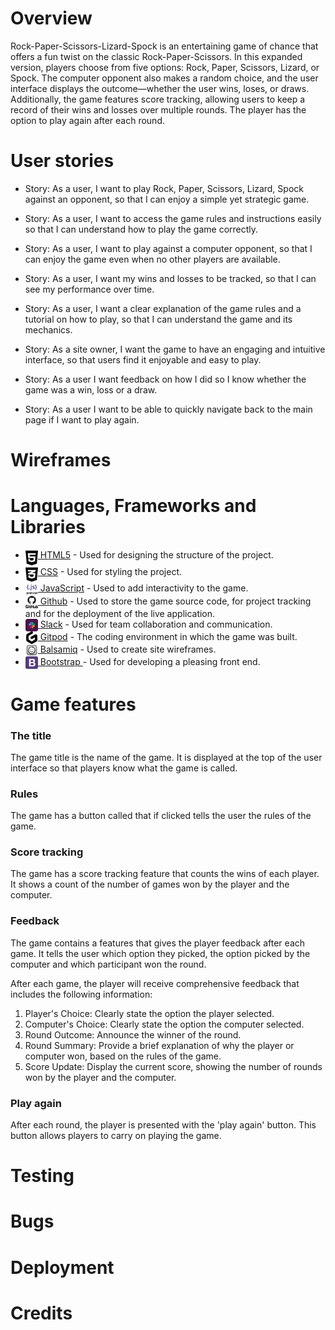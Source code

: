 # Overview
Rock-Paper-Scissors-Lizard-Spock is an entertaining game of chance that offers a fun twist on the classic Rock-Paper-Scissors. In this expanded version, players choose from five options: Rock, Paper, Scissors, Lizard, or Spock. The computer opponent also makes a random choice, and the user interface displays the outcome—whether the user wins, loses, or draws. Additionally, the game features score tracking, allowing users to keep a record of their wins and losses over multiple rounds. The player has the option to play again after each round.

# User stories

- Story: As a user, I want to play Rock, Paper, Scissors, Lizard, Spock against an opponent, so that I can enjoy a simple yet strategic game.

- Story: As a user, I want to access the game rules and instructions easily so that I can understand how to play the game correctly.

- Story: As a user, I want to play against a computer opponent, so that I can enjoy the game even when no other players are available.

- Story: As a user, I want my wins and losses to be tracked, so that I can see my performance over time.

- Story: As a user, I want a clear explanation of the game rules and a tutorial on how to play, so that I can understand the game and its mechanics.

- Story: As a site owner, I want the game to have an engaging and intuitive interface, so that users find it enjoyable and easy to play.

- Story: As a user I want feedback on how I did so I know whether the game was a win, loss or a draw.

- Story: As a user I want to be able to quickly navigate back to the main page if I want to play again.

# Wireframes



# Languages, Frameworks and Libraries

- <img src="./assets/icons/html5.svg" width="20px" align="top"><a href="https://en.wikipedia.org/wiki/HTML5"> HTML5</a> - Used for designing the structure of the project.
- <img src="./assets/icons/css3-alt.svg" width="20px" align="top"><a href="https://en.wikipedia.org/wiki/CSS"> CSS</a> - Used for styling the project. 
-  <img src="./assets/icons/javascript.png" width="20px" align="top"><a href="https://en.wikipedia.org/wiki/JavaScript"> JavaScript</a> - Used to add interactivity to the game.
- <img src="./assets/icons/github.png" width="20px" align="top"><a href="https://github.com/IrisSmok"> Github</a> - Used to store the game source code, for project tracking and for the deployment of the live application.
- <img src="./assets/icons/slack.svg" width="20px" align="top"><a href="https://en.wikipedia.org/wiki/HTML5"> <a href="https://en.wikipedia.org/wiki/Slack_(software)">Slack</a> - Used for team collaboration and communication.
- <img src="./assets/icons/gitpod.png" width="20px" align="top"><a href="https://www.gitpod.io/"> Gitpod</a> - The coding environment in which the game was built.
- <img src="./assets/icons/balsamiq.png" width="20px" align="top"><a href="https://balsamiq.com/"> Balsamiq</a> - Used to create site wireframes.
- <img src="./assets/icons/bootstrap-4.svg" width="20px" align="top"><a href="https://en.wikipedia.org/wiki/Bootstrap_(front-end_framework)"> Bootstrap </a> - Used for developing a pleasing front end.

# Game features

### The title
The game title is the name of the game. It is displayed at the top of the user interface so that players know what the game is called.

### Rules
The game has a button called that if clicked tells the user the rules of the game.

### Score tracking
The game has a score tracking feature that counts the wins of each player. It shows a count of the number of games won by the player and the computer.

### Feedback
The game contains a features that gives the player feedback after each game. It tells the user which option they picked, the option picked by the computer and which participant won the round.

After each game, the player will receive comprehensive feedback that includes the following information:

1. Player's Choice: Clearly state the option the player selected.
2. Computer's Choice: Clearly state the option the computer selected.
3. Round Outcome: Announce the winner of the round.
4. Round Summary: Provide a brief explanation of why the player or computer won, based on the rules of the game.
5. Score Update: Display the current score, showing the number of rounds won by the player and the computer.

### Play again
After each round, the player is presented with the 'play again' button. This button allows players to carry on playing the game.

# Testing

# Bugs

# Deployment

# Credits
